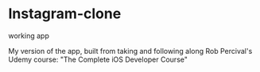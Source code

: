 # Instagram-clone
working app

My version of the app, built from taking and following along Rob Percival's Udemy course: "The Complete iOS Developer Course"

